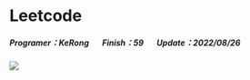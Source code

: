 # Leetcode
##### Programer：KeRong &nbsp;&nbsp;&nbsp;&nbsp;&nbsp;&nbsp;Finish：59 &nbsp;&nbsp;&nbsp;&nbsp;&nbsp;&nbsp;Update：2022/08/26
![](https://i.imgur.com/kApUvvh.gif)
